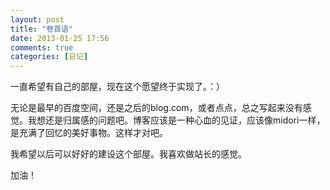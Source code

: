 ```yaml
---
layout: post
title: "卷首语"
date: 2013-01-25 17:56
comments: true
categories: [日记]
---
```


一直希望有自己的部屋，现在这个愿望终于实现了。：）

无论是最早的百度空间，还是之后的blog.com，或者点点，总之写起来没有感觉。我想还是归属感的问题吧。博客应该是一种心血的见证，应该像midori一样，是充满了回忆的美好事物。这样才对吧。

我希望以后可以好好的建设这个部屋。我喜欢做站长的感觉。

加油！
